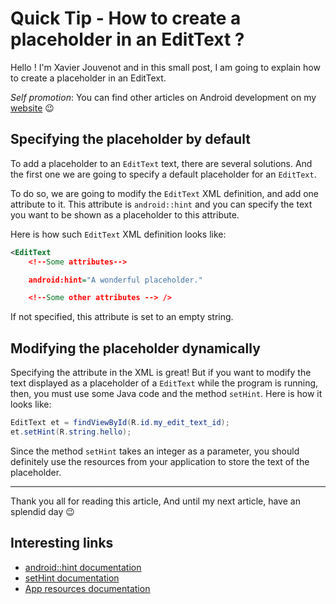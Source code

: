 # Quick Tip - How to create a placeholder in an EditText ?

Hello ! I'm Xavier Jouvenot and in this small post, I am going to explain how to create a placeholder in an EditText.

_Self promotion_: You can find other articles on Android development on my [website](www.10xlearner.com) 😉

## Specifying the placeholder by default

To add a placeholder to an `EditText` text, there are several solutions.
And the first one we are going to specify a default placeholder for an `EditText`.

To do so, we are going to modify the `EditText` XML definition, and add one attribute to it.
This attribute is `android::hint` and you can specify the text you want to be shown as a placeholder to this attribute.

Here is how such `EditText` XML definition looks like:

```xml
<EditText
    <!--Some attributes-->

    android:hint="A wonderful placeholder."

    <!--Some other attributes --> />
```

If not specified, this attribute is set to an empty string.

## Modifying the placeholder dynamically

Specifying the attribute in the XML is great!
But if you want to modify the text displayed as a placeholder of a `EditText` while the program is running, then, you must use some Java code and the method `setHint`.
Here is how it looks like:

```java
EditText et = findViewById(R.id.my_edit_text_id);
et.setHint(R.string.hello);
```

Since the method `setHint` takes an integer as a parameter, you should definitely use the resources from your application to store the text of the placeholder.

--------------

Thank you all for reading this article,
And until my next article, have an splendid day 😉

## Interesting links

- [android::hint documentation](https://developer.android.com/reference/android/widget/TextView#attr_android:hint)
- [setHint documentation](https://developer.android.com/reference/android/widget/TextView#setHint(int))
- [App resources documentation](https://developer.android.com/guide/topics/resources/providing-resources#java)
